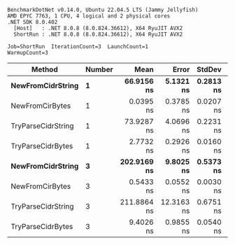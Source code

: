 ```

BenchmarkDotNet v0.14.0, Ubuntu 22.04.5 LTS (Jammy Jellyfish)
AMD EPYC 7763, 1 CPU, 4 logical and 2 physical cores
.NET SDK 8.0.402
  [Host]   : .NET 8.0.8 (8.0.824.36612), X64 RyuJIT AVX2
  ShortRun : .NET 8.0.8 (8.0.824.36612), X64 RyuJIT AVX2

Job=ShortRun  IterationCount=3  LaunchCount=1  
WarmupCount=3  

```
| Method             | Number | Mean        | Error      | StdDev    | Min         | Max         | Allocated |
|------------------- |------- |------------:|-----------:|----------:|------------:|------------:|----------:|
| **NewFromCidrString**  | **1**      |  **66.9156 ns** |  **5.1321 ns** | **0.2813 ns** |  **66.7527 ns** |  **67.2404 ns** |         **-** |
| NewFromCirBytes    | 1      |   0.0395 ns |  0.3785 ns | 0.0207 ns |   0.0214 ns |   0.0621 ns |         - |
| TryParseCidrString | 1      |  73.9287 ns |  4.0696 ns | 0.2231 ns |  73.7926 ns |  74.1861 ns |         - |
| TryParseCidrBytes  | 1      |   2.7732 ns |  0.2926 ns | 0.0160 ns |   2.7590 ns |   2.7906 ns |         - |
| **NewFromCidrString**  | **3**      | **202.9169 ns** |  **9.8025 ns** | **0.5373 ns** | **202.2987 ns** | **203.2718 ns** |         **-** |
| NewFromCirBytes    | 3      |   0.5433 ns |  0.0552 ns | 0.0030 ns |   0.5403 ns |   0.5463 ns |         - |
| TryParseCidrString | 3      | 211.8864 ns | 12.3163 ns | 0.6751 ns | 211.3156 ns | 212.6316 ns |         - |
| TryParseCidrBytes  | 3      |   9.4026 ns |  0.9855 ns | 0.0540 ns |   9.3556 ns |   9.4616 ns |         - |
